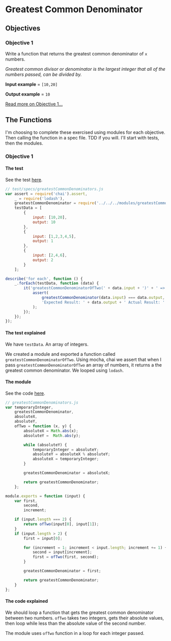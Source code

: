 # Greatest Common Denominator
## Objectives
### Objective 1
Write a function that returns the greatest common denominator of `x` numbers.

*Greatest common divisor or denominator is the largest integer that all of the numbers passed, can be divided by.*

**Input example** = `[10,20]`

**Output example** = `10`

[Read more on Objective 1...](#Objective-1)

## The Functions
I'm choosing to complete these exercised using modules for each objective. Then calling the function in a spec file. TDD if you will. I'll start with tests, then the modules.

### <div id="Objective-1">Objective 1</div>
#### The test
See the test [here](../../javascript/test/specs/modules/greatestCommonDenominators.js).

```js
// test/specs/greatestCommonDenominators.js
var assert = require('chai').assert,
    _ = require('lodash'),
    greatestCommonDenominator = require('../../../modules/greatestCommonDenominators'),
    testData = [
        {
            input: [10,20],
            output: 10
        },
        {
            input: [1,2,3,4,5],
            output: 1
        },
        {
            input: [2,4,6],
            output: 2
        }
    ];

describe('for each', function () {
    _.forEach(testData, function (data) {
        it('greatestCommonDenominatorOfTwo(' + data.input + ')' + ' => ' + data.input, function () {
            assert(
                greatestCommonDenominator(data.input) === data.output,
                'Expected Result: ' + data.output + ' Actual Result: ' + greatestCommonDenominator(data.input)
            );
        });
    });
});
```
#### The test explained
We have `testData`. An array of integers.

We created a module and exported a function called `greatestCommonDenominatorOfTwo`. Using mocha, chai we assert that when I pass `greatestCommonDenominatorOfTwo` an array of numbers, it returns a the greatest common denominator. We looped using `lodash`.

#### The module
See the code [here](../../javascript/modules/greatestCommonDenominators.js).

```js
// greatestCommonDenominators.js
var temporaryInteger,
    greatestCommonDenominator,
    absoluteX,
    absoluteY,
    ofTwo = function (x, y) {
        absoluteX = Math.abs(x);
        absoluteY =  Math.abs(y);

        while (absoluteY) {
            temporaryInteger = absoluteY;
            absoluteY = absoluteX % absoluteY;
            absoluteX = temporaryInteger;
        }

        greatestCommonDenominator = absoluteX;

        return greatestCommonDenominator;
    };

module.exports = function (input) {
    var first,
        second,
        increment;

    if (input.length === 2) {
        return ofTwo(input[0], input[1]);
    }
    if (input.length > 2) {
        first = input[0];

        for (increment = 1; increment < input.length; increment += 1) {
            second = input[increment];
            first = ofTwo(first, second);
        }

        greatestCommonDenominator = first;

        return greatestCommonDenominator;
    }
};
```
#### The code explained
We should loop a function that gets the greatest common denominator between two numbers. `ofTwo` takes two integers, gets their absolute values, then loop while less than the absolute value of the second number. 

The module uses `ofTwo` function in a loop for each integer passed.
